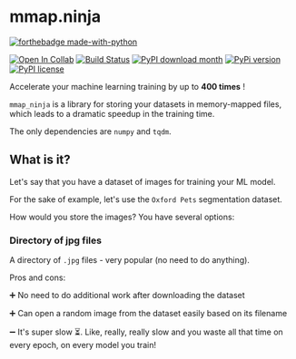 # mmap.ninja

[![forthebadge made-with-python](http://ForTheBadge.com/images/badges/made-with-python.svg)](https://www.python.org/)

[![Open In Collab](https://colab.research.google.com/assets/colab-badge.svg)](https://colab.research.google.com/drive/1-WMtVyfxx2aUMeV7vlG48Ia27-5cxnrS?usp=sharing)
[![Build Status](https://app.travis-ci.com/hristo-vrigazov/mmap.ninja.svg?branch=master)](https://app.travis-ci.com/hristo-vrigazov/mmap.ninja)
[![PyPI download month](https://img.shields.io/pypi/dm/mmap_ninja.svg)](https://pypi.python.org/pypi/mmap_ninja/)
[![PyPi version](https://badgen.net/pypi/v/mmap_ninja/)](https://pypi.com/project/mmap_ninja)
[![PyPI license](https://img.shields.io/pypi/l/mmap_ninja.svg)](https://pypi.python.org/pypi/mmap_ninja/)

Accelerate your machine learning training by up to **400 times** !

`mmap_ninja` is a library for storing your datasets in memory-mapped files,
which leads to a dramatic speedup in the training time.

The only dependencies are `numpy` and `tqdm`.

## What is it?

Let's say that you have a dataset of images for training your ML model.

For the sake of example, let's use the `Oxford Pets` segmentation dataset.

How would you store the images? You have several options:


### Directory of jpg files

A directory of `.jpg` files - very popular (no need to do anything).

Pros and cons:

:heavy_plus_sign: No need to do additional work after downloading the dataset

:heavy_plus_sign: Can open a random image from the dataset easily based on its filename

:heavy_minus_sign: It's super slow :hourglass_flowing_sand:. Like, really, 
really slow and you waste all that time on every epoch, on every model you train!


